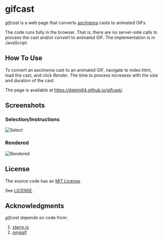 gifcast
=======

*gifcast* is a web page that converts
[asciinema](https://github.com/asciinema/asciinema) casts to animated GIFs.

The code runs fully in the browser. That is, there are no server-side calls
to process the cast and/or convert to animated GIF. The implementation is in
JavaScript.

How To Use
----------

To convert an asciinema cast to an animated GIF, navigate to index.html,
load the cast, and click *Render*. The time to process increases with the
size and duration of the cast.

The page is available at
<https://dstein64.github.io/gifcast/>.

Screenshots
-----------

### Selection/Instructions

![Select](screenshots/select.png)

### Rendered

![Rendered](screenshots/rendered.png)

License
-------

The source code has an [MIT License](https://en.wikipedia.org/wiki/MIT_License).

See [LICENSE](LICENSE).

Acknowledgments
---------------

*gifcast* depends on code from:

1. [xterm.js](https://github.com/xtermjs/xterm.js)
2. [omggif](https://github.com/deanm/omggif)
